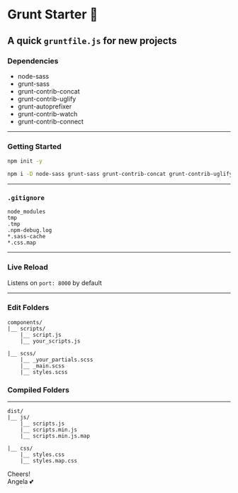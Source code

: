 # Grunt Starter :cherry_blossom:

## A quick `gruntfile.js` for new projects

### Dependencies

-   node-sass
-   grunt-sass
-   grunt-contrib-concat
-   grunt-contrib-uglify
-   grunt-autoprefixer
-   grunt-contrib-watch
-   grunt-contrib-connect

---

### Getting Started

```bash
npm init -y

npm i -D node-sass grunt-sass grunt-contrib-concat grunt-contrib-uglify grunt-autoprefixer grunt-contrib-watch grunt-contrib-connect
```

---

### `.gitignore`

```git
node_modules
tmp
.tmp
.npm-debug.log
*.sass-cache
*.css.map
```

---

### Live Reload

Listens on `port: 8000` by default

---

### Edit Folders

```
components/
|__ scripts/
    |__ script.js
    |__ your_scripts.js

|__ scss/
    |__ _your_partials.scss
    |__ _main.scss
    |__ styles.scss
```

### Compiled Folders

---

```
dist/
|__ js/
    |__ scripts.js
    |__ scripts.min.js
    |__ scripts.min.js.map

|__ css/
    |__ styles.css
    |__ styles.map.css
```

Cheers!  
Angela :two_hearts:
